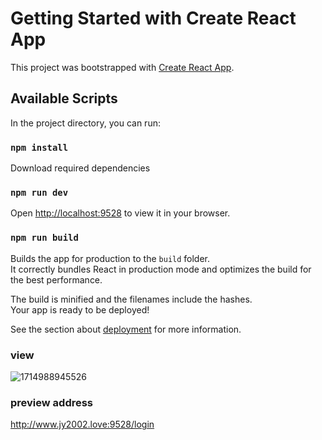 # Getting Started with Create React App

This project was bootstrapped with [Create React App](https://github.com/facebook/create-react-app).

## Available Scripts

In the project directory, you can run:

### `npm install`

Download required dependencies

### `npm run dev`

Open [http://localhost:9528](http://localhost:9528) to view it in your browser.

### `npm run build`

Builds the app for production to the `build` folder.\
It correctly bundles React in production mode and optimizes the build for the best performance.

The build is minified and the filenames include the hashes.\
Your app is ready to be deployed!

See the section about [deployment](https://facebook.github.io/create-react-app/docs/deployment) for more information.
### view
![1714988945526](https://github.com/JiaoYo/BlogDev/assets/154570631/71c27ef0-9715-4409-9feb-f6caca8580da)
### preview address
http://www.jy2002.love:9528/login
